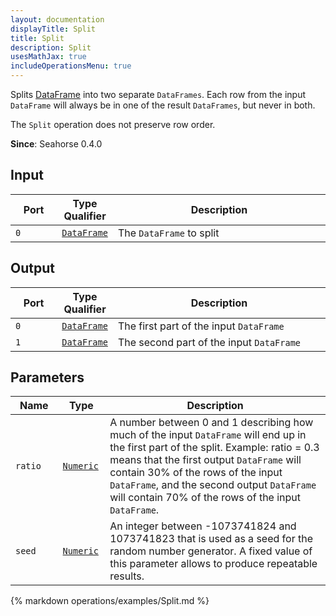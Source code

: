 ```yaml
---
layout: documentation
displayTitle: Split
title: Split
description: Split
usesMathJax: true
includeOperationsMenu: true
---
```


Splits [DataFrame](../classes/dataframe.html) into two separate `DataFrames`.
Each row from the input `DataFrame` will always be in one of the result `DataFrames`, but never in both.

The `Split` operation does not preserve row order.

**Since**: Seahorse 0.4.0

## Input

<table>
<thead>
<tr>
<th style="width:15%">Port</th>
<th style="width:15%">Type Qualifier</th>
<th style="width:70%">Description</th>
</tr>
</thead>
<tbody>
<tr>
<td><code>0</code></td>
<td><code><a href="../classes/dataframe.html">DataFrame</a></code></td>
<td>The <code>DataFrame</code> to split</td>
</tr>
</tbody>
</table>

## Output

<table>
<thead>
<tr>
<th style="width:15%">Port</th>
<th style="width:15%">Type Qualifier</th>
<th style="width:70%">Description</th>
</tr>
</thead>
<tbody>
<tr>
<td><code>0</code></td>
<td><code><a href="../classes/dataframe.html">DataFrame</a></code></td>
<td>The first part of the input <code>DataFrame</code></td>
</tr>
<tr>
<td><code>1</code></td>
<td><code><a href="../classes/dataframe.html">DataFrame</a></code></td>
<td>The second part of the input <code>DataFrame</code></td>
</tr>
</tbody>
</table>

## Parameters

<table class="table">
<thead>
<tr>
<th style="width:15%">Name</th>
<th style="width:15%">Type</th>
<th style="width:70%">Description</th>
</tr>
</thead>
<tbody>
<tr>
<td><code id="ratio">ratio</code></td>
<td><code><a href="../parameter_types.html#numeric">Numeric</a></code></td>
<td>
  A number between 0 and 1 describing how much of the input <code>DataFrame</code> will end up in the first part
  of the split. Example: ratio = 0.3 means that the first output <code>DataFrame</code> will contain 30% of
  the rows of the input <code>DataFrame</code>, and the second output <code>DataFrame</code> will
  contain 70% of the rows of the input <code>DataFrame</code>.
</td>
</tr>
<tr>
<td><code id="seed">seed</code></td>
<td><code><a href="../parameter_types.html#numeric">Numeric</a></code></td>
<td>
  An integer between -1073741824 and 1073741823 that is used as a seed for the random number generator.
  A fixed value of this parameter allows to produce repeatable results.
</td>
</tr>
</tbody>
</table>

{% markdown operations/examples/Split.md %}
